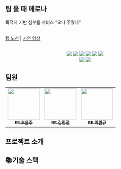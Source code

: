 ## 팀 올 때 메로나 
목적지 기반 심부름 서비스 "오다 주웠다"  
<br>

[팀 노션](https://bubbly-silicon-1b9.notion.site/2c6eb7aa93a84aee9d16a001ba3ecc95) | 
[시연 영상]()


<br>

<div align=center>
<img src="https://img.shields.io/badge/표시할이름-색상?style=for-the-badge&logo=기술스택아이콘&logoColor=white">
<img src="https://img.shields.io/badge/java-007396?style=for-the-badge&logo=java&logoColor=white">
<img src="https://img.shields.io/badge/springboot-6DB33F?style=for-the-badge&logo=springboot&logoColor=white">
<img src="https://img.shields.io/badge/Redis-DC382D?style=for-the-badge&logo=Redis&logoColor=white">
<img src="https://img.shields.io/badge/AWS-232F3E?style=for-the-badge&logo=Amazon AWS&logoColor=white">
<img src="https://img.shields.io/badge/MySQL-4479A1?style=for-the-badge&logo=MySQL&logoColor=white">
<br>
<img src="https://img.shields.io/badge/Kotlin-7F52FF?style=for-the-badge&logo=Kotlin&logoColor=white">
<img src="https://img.shields.io/badge/Android Studio-3DDC84?style=for-the-badge&logo=Android Studio&logoColor=white">

</div>


## 팀원
<table>
  <tbody>
    <tr>
      <td align="center"><a href="https://github.com/choyunju"><img src="https://avatars.githubusercontent.com/u/99892677?v=4" width="100px;" alt=""/><br /><sub><b>FE 조윤주 </b></sub></a><br /></td>
      <td align="center"><a href="https://github.com/minjeongkk"><img src="https://avatars.githubusercontent.com/u/69973291?v=4" width="100px;" alt=""/><br /><sub><b>BE 김민정 </b></sub></a><br /></td>
      <td align="center"><a href="https://github.com/OneK-2"><img src="https://avatars.githubusercontent.com/u/85729858?v=4" width="100px;" alt=""/><br /><sub><b>BE 이원규 </b></sub></a><br /></td>
    </tr>
  </tbody>
</table>


## 프로젝트 소개


## 📚기술 스택
